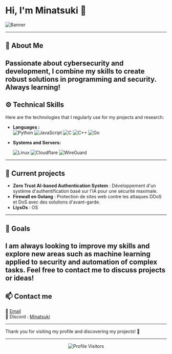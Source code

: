 # Hi, I'm Minatsuki 👋
![Banner](https://media.discordapp.net/attachments/1305152968429015090/1305202039306981436/633a22b3cbd95e2e5458600c7e36bb07.gif?ex=67322b9f&is=6730da1f&hm=308cb163ff73382a0dfc6244e2cbadc15ab9b24e98b9469b46218157b4021a96&=)

---

## 🌌 About Me

Passionate about cybersecurity and development, I combine my skills to create robust solutions in programming and security. Always learning!
---

## ⚙️ Technical Skills
Here are the technologies that I regularly use for my projects and research:

- **Languages :**  
  ![Python](https://img.shields.io/badge/-Python-3776AB?style=for-the-badge&logo=python&logoColor=white)
  ![JavaScript](https://img.shields.io/badge/-JavaScript-F7DF1E?style=for-the-badge&logo=javascript&logoColor=black)
  ![C](https://img.shields.io/badge/-C-00599C?style=for-the-badge&logo=c&logoColor=white)
  ![C++](https://img.shields.io/badge/-C++-00599C?style=for-the-badge&logo=c%2B%2B&logoColor=white)
  ![Go](https://img.shields.io/badge/-Golang-00ADD8?style=for-the-badge&logo=go&logoColor=white)

- **Systems and Servers:**
  
  ![Linux](https://img.shields.io/badge/-Linux-FCC624?style=for-the-badge&logo=linux&logoColor=black)
  ![Cloudflare](https://img.shields.io/badge/-Cloudflare-F38020?style=for-the-badge&logo=cloudflare&logoColor=white)
  ![WireGuard](https://img.shields.io/badge/-WireGuard-88171A?style=for-the-badge&logo=wireguard&logoColor=white)

---

## 🚀 Current projects

- **Zero Trust AI-based Authentication System** : Développement d'un système d'authentification basé sur l'IA pour une sécurité maximale.
- **Firewall en Golang** : Protection de sites web contre les attaques DDoS et DoS avec des solutions d'avant-garde.
- **LiysOs** : OS
  

---

## 🎯 Goals

I am always looking to improve my skills and explore new areas such as machine learning applied to security and automation of complex tasks. Feel free to contact me to discuss projects or ideas!
---

## 📫 Contact me

📧 [Email](mailto:shellbombing@catsecurity.xyz)   
💬 Discord : [Minatsuki](https://discordapp.com/users/minatsukix86)

---

Thank you for visiting my profile and discovering my projects! 🚀

---

<div align="center">
  <img src="https://komarev.com/ghpvc/?username=minatsukix86&style=for-the-badge" alt="Profile Visitors"/>
</div>
